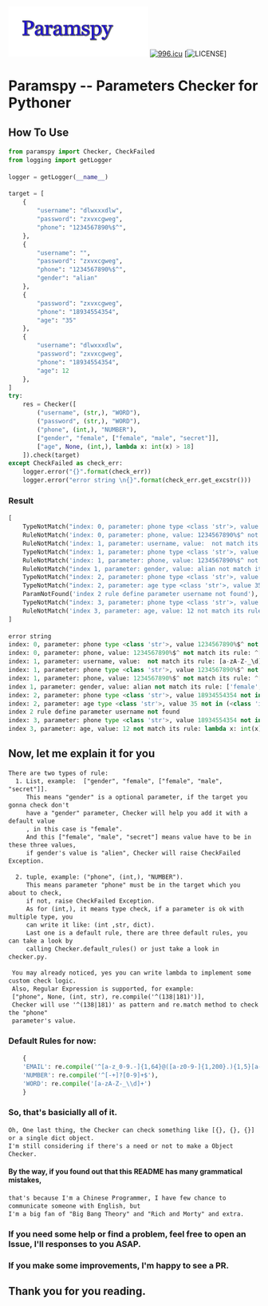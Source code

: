 ![alt text](./title.GIF "Title")
[![996.icu](https://img.shields.io/badge/link-996.icu-red.svg)](https://996.icu)
[![LICENSE](https://img.shields.io/badge/license-NPL%20(The%20996%20Prohibited%20License)-blue.svg)]
# Paramspy -- Parameters Checker for Pythoner


## How To Use
```Python
from paramspy import Checker, CheckFailed
from logging import getLogger

logger = getLogger(__name__)

target = [
    {
        "username": "dlwxxxdlw",
        "password": "zxvxcgweg",
        "phone": "1234567890%$^",
    },
    {
        "username": "",
        "password": "zxvxcgweg",
        "phone": "1234567890%$^",
        "gender": "alian"
    },
    {
        "password": "zxvxcgweg",
        "phone": "18934554354",
        "age": "35"
    },
    {
        "username": "dlwxxxdlw",
        "password": "zxvxcgweg",
        "phone": "18934554354",
        "age": 12
    },
]
try:
    res = Checker([
        ("username", (str,), "WORD"),
        ("password", (str,), "WORD"),
        ("phone", (int,), "NUMBER"),
        ["gender", "female", ["female", "male", "secret"]],
        ["age", None, (int,), lambda x: int(x) > 18]
    ]).check(target)
except CheckFailed as check_err:
    logger.error("{}".format(check_err))
    logger.error("error string \n{}".format(check_err.get_excstr()))
```

### Result
```Python
[
    TypeNotMatch("index: 0, parameter: phone type <class 'str'>, value 1234567890%$^ not in (<class 'int'>,) types"), 
    RuleNotMatch('index: 0, parameter: phone, value: 1234567890%$^ not match its rule: ^[-+]?[0-9]+$'), 
    RuleNotMatch('index: 1, parameter: username, value:  not match its rule: [a-zA-Z-_\\d]+'), 
    TypeNotMatch("index: 1, parameter: phone type <class 'str'>, value 1234567890%$^ not in (<class 'int'>,) types"), 
    RuleNotMatch('index: 1, parameter: phone, value: 1234567890%$^ not match its rule: ^[-+]?[0-9]+$'), 
    RuleNotMatch("index 1, parameter: gender, value: alian not match its rule: ['female', 'male', 'secret']"), 
    TypeNotMatch("index: 2, parameter: phone type <class 'str'>, value 18934554354 not in (<class 'int'>,) types"), 
    TypeNotMatch("index: 2, parameter: age type <class 'str'>, value 35 not in (<class 'int'>,) types"), 
    ParamNotFound('index 2 rule define parameter username not found'), 
    TypeNotMatch("index: 3, parameter: phone type <class 'str'>, value 18934554354 not in (<class 'int'>,) types"), 
    RuleNotMatch('index 3, parameter: age, value: 12 not match its rule: lambda x: int(x) > 18')
]

error string
index: 0, parameter: phone type <class 'str'>, value 1234567890%$^ not in (<class 'int'>,) types
index: 0, parameter: phone, value: 1234567890%$^ not match its rule: ^[-+]?[0-9]+$
index: 1, parameter: username, value:  not match its rule: [a-zA-Z-_\d]+
index: 1, parameter: phone type <class 'str'>, value 1234567890%$^ not in (<class 'int'>,) types
index: 1, parameter: phone, value: 1234567890%$^ not match its rule: ^[-+]?[0-9]+$
index 1, parameter: gender, value: alian not match its rule: ['female', 'male', 'secret']
index: 2, parameter: phone type <class 'str'>, value 18934554354 not in (<class 'int'>,) types
index: 2, parameter: age type <class 'str'>, value 35 not in (<class 'int'>,) types
index 2 rule define parameter username not found
index: 3, parameter: phone type <class 'str'>, value 18934554354 not in (<class 'int'>,) types
index 3, parameter: age, value: 12 not match its rule: lambda x: int(x) > 18
```

## Now, let me explain it for you
    There are two types of rule:
      1. List, example:  ["gender", "female", ["female", "male", "secret"]].
         This means "gender" is a optional parameter, if the target you gonna check don't
         have a "gender" parameter, Checker will help you add it with a default value 
         , in this case is "female".
         And this ["female", "male", "secret"] means value have to be in these three values,
         if gender's value is "alien", Checker will raise CheckFailed Exception.

      2. tuple, example: ("phone", (int,), "NUMBER").
         This means parameter "phone" must be in the target which you about to check,
         if not, raise CheckFailed Exception.
         As for (int,), it means type check, if a parameter is ok with multiple type, you
         can write it like: (int ,str, dict).
         Last one is a default rule, there are three default rules, you can take a look by
         calling Checker.default_rules() or just take a look in checker.py.
         
     You may already noticed, yes you can write lambda to implement some custom check logic.
     Also, Regular Expression is supported, for example:
     ["phone", None, (int, str), re.compile('^(138|181)')],
     Checker will use '^(138|181)' as pattern and re.match method to check the "phone"
     parameter's value.

### Default Rules for now:
```Python
    {
    'EMAIL': re.compile('^[a-z_0-9.-]{1,64}@([a-z0-9-]{1,200}.){1,5}[a-z]{1,6}$'),
    'NUMBER': re.compile('^[-+]?[0-9]+$'),
    'WORD': re.compile('[a-zA-Z-_\\d]+')
    }
``` 

### So, that's basicially all of it.
    Oh, One last thing, the Checker can check something like [{}, {}, {}] or a single dict object.
    I'm still considering if there's a need or not to make a Object Checker.

#### By the way, if you found out that this README has many grammatical mistakes, 
    that's because I'm a Chinese Programmer, I have few chance to communicate someone with English, but
    I'm a big fan of "Big Bang Theory" and "Rich and Morty" and extra.

### If you need some help or find a problem, feel free to open an Issue, I'll responses to you ASAP.
### If you make some improvements, I'm happy to see a PR.

## Thank you for you reading.
